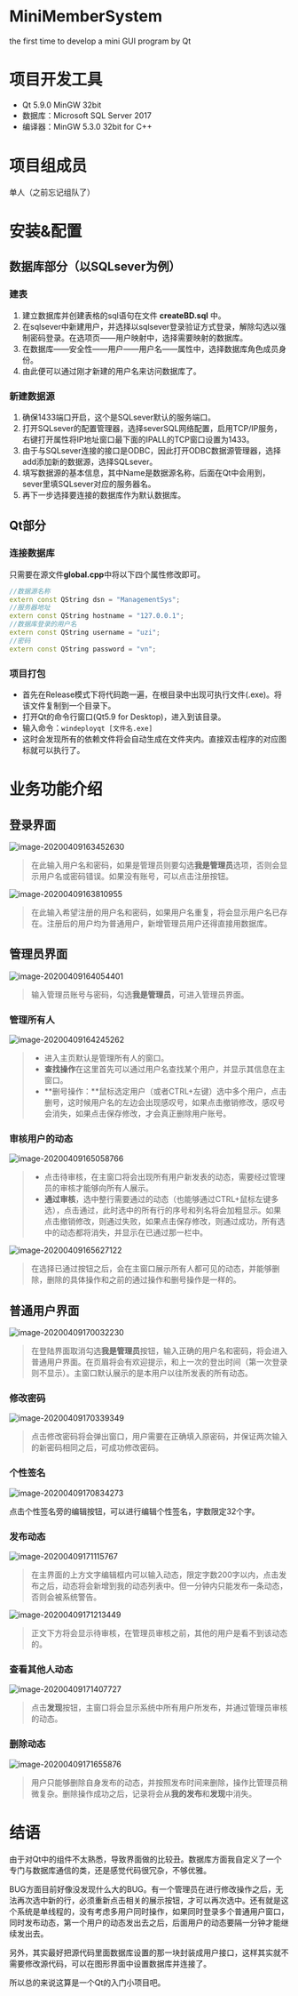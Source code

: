 # MiniMemberSystem
the first time to develop a mini GUI program by Qt 

# 项目开发工具

- Qt 5.9.0 MinGW 32bit
- 数据库：Microsoft SQL Server 2017
- 编译器：MinGW 5.3.0 32bit for C++

# 项目组成员

单人（之前忘记组队了）

# 安装&配置

## 数据库部分（以SQLsever为例）

### 建表

1. 建立数据库并创建表格的sql语句在文件 **createBD.sql** 中。
2. 在sqlsever中新建用户，并选择以sqlsever登录验证方式登录，解除勾选以强制密码登录。在选项页——用户映射中，选择需要映射的数据库。
3. 在数据库——安全性——用户——用户名——属性中，选择数据库角色成员身份。
4. 由此便可以通过刚才新建的用户名来访问数据库了。

### 新建数据源

1. 确保1433端口开启，这个是SQLsever默认的服务端口。
2. 打开SQLsever的配置管理器，选择severSQL网络配置，启用TCP/IP服务，右键打开属性将IP地址窗口最下面的IPALL的TCP窗口设置为1433。
3. 由于与SQLsever连接的接口是ODBC，因此打开ODBC数据源管理器，选择add添加新的数据源，选择SQLsever。
4. 填写数据源的基本信息，其中Name是数据源名称，后面在Qt中会用到，sever里填SQLsever对应的服务器名。
5. 再下一步选择要连接的数据库作为默认数据库。

## Qt部分

### 连接数据库

只需要在源文件**global.cpp**中将以下四个属性修改即可。

```cpp
//数据源名称
extern const QString dsn = "ManagementSys";
//服务器地址
extern const QString hostname = "127.0.0.1";
//数据库登录的用户名
extern const QString username = "uzi";
//密码
extern const QString password = "vn";
```

### 项目打包

- 首先在Release模式下将代码跑一遍，在根目录中出现可执行文件(.exe)。将该文件复制到一个目录下。
- 打开Qt的命令行窗口(Qt5.9 for Desktop)，进入到该目录。
- 输入命令：```windeployqt [文件名.exe]```
- 这时会发现所有的依赖文件将会自动生成在文件夹内。直接双击程序的对应图标就可以执行了。

# 业务功能介绍

## 登录界面

![image-20200409163452630](login_show.png)

> 在此输入用户名和密码，如果是管理员则要勾选**我是管理员**选项，否则会显示用户名或密码错误。如果没有账号，可以点击注册按钮。

![image-20200409163810955](register_show.png)

> 在此输入希望注册的用户名和密码，如果用户名重复，将会显示用户名已存在。注册后的用户均为普通用户，新增管理员用户还得直接用数据库。

## 管理员界面

![image-20200409164054401](admin_login_show.png)

> 输入管理员账号与密码，勾选**我是管理员**，可进入管理员界面。

### 管理所有人

![image-20200409164245262](admin_index_show.png)

> - 进入主页默认是管理所有人的窗口。
> - **查找操作**在这里首先可以通过用户名查找某个用户，并显示其信息在主窗口。
> - **删号操作：**鼠标选定用户（或者CTRL+左键）选中多个用户，点击删号，这时候用户名的左边会出现感叹号，如果点击撤销修改，感叹号会消失，如果点击保存修改，才会真正删除用户账号。

### 审核用户的动态

![image-20200409165058766](admin_review_show.png)

> - 点击待审核，在主窗口将会出现所有用户新发表的动态，需要经过管理员的审核才能够向所有人展示。
> - **通过审核**，选中整行需要通过的动态（也能够通过CTRL+鼠标左键多选），点击通过，此时选中的所有行的序号和列名将会加粗显示。如果点击撤销修改，则通过失败，如果点击保存修改，则通过成功，所有选中的动态都将消失，并显示在已通过那一栏中。

![image-20200409165627122](admin_reviewed_show.png)

> 在选择已通过按钮之后，会在主窗口展示所有人都可见的动态，并能够删除，删除的具体操作和之前的通过操作和删号操作是一样的。

## 普通用户界面

![image-20200409170032230](user_index_show.png)

> 在登陆界面取消勾选**我是管理员**按钮，输入正确的用户名和密码，将会进入普通用户界面。在页眉将会有欢迎提示，和上一次的登出时间（第一次登录则不显示）。主窗口默认展示的是本用户以往所发表的所有动态。

### 修改密码

![image-20200409170339349](user_changePwd_show.png)

> 点击修改密码将会弹出窗口，用户需要在正确填入原密码，并保证两次输入的新密码相同之后，可成功修改密码。

### 个性签名

![image-20200409170834273](user_signature_show.png)

点击个性签名旁的编辑按钮，可以进行编辑个性签名，字数限定32个字。

### 发布动态

![image-20200409171115767](user_editMoment_show.png)

> 在主界面的上方文字编辑框内可以输入动态，限定字数200字以内，点击发布之后，动态将会新增到我的动态列表中。但一分钟内只能发布一条动态，否则会被系统警告。

![image-20200409171213449](user_review_show.png)

> 正文下方将会显示待审核，在管理员审核之前，其他的用户是看不到该动态的。

### 查看其他人动态

![image-20200409171407727](user_explore_show.png)

> 点击**发现**按钮，主窗口将会显示系统中所有用户所发布，并通过管理员审核的动态。

### 删除动态

![image-20200409171655876](user_delete_show.png)

> 用户只能够删除自身发布的动态，并按照发布时间来删除，操作比管理员稍微复杂。删除操作成功之后，记录将会从**我的发布**和**发现**中消失。

# 结语

由于对Qt中的组件不太熟悉，导致界面做的比较丑。数据库方面我自定义了一个专门与数据库通信的类，还是感觉代码很冗杂，不够优雅。

BUG方面目前好像没发现什么大的BUG。有一个管理员在进行修改操作之后，无法再次选中新的行，必须重新点击相关的展示按钮，才可以再次选中。还有就是这个系统是单线程的，没有考虑多用户同时操作，如果同时登录多个普通用户窗口，同时发布动态，第一个用户的动态发出去之后，后面用户的动态要隔一分钟才能继续发出去。

另外，其实最好把源代码里面数据库设置的那一块封装成用户接口，这样其实就不需要修改源代码，可以在图形界面中设置数据库并连接了。

所以总的来说这算是一个Qt的入门小项目吧。